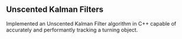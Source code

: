 ## Unscented Kalman Filters

Implemented an Unscented Kalman Filter algorithm in C++ capable of accurately and performantly tracking a turning object.
